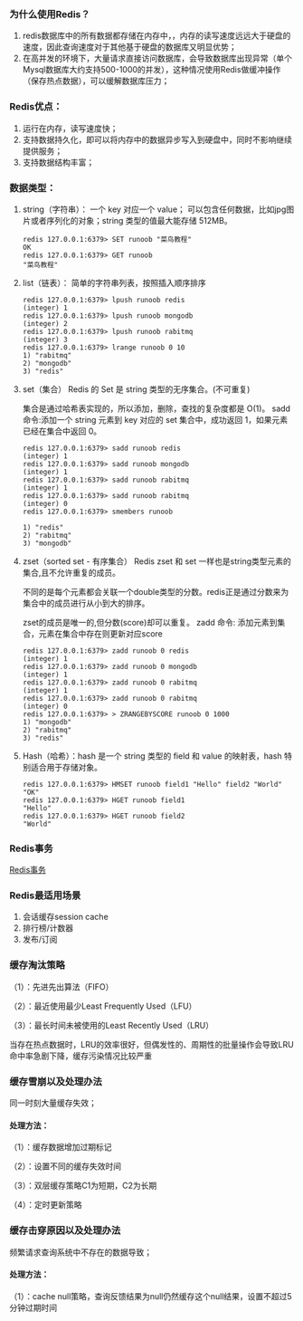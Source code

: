 ### 为什么使用Redis？

1. redis数据库中的所有数据都存储在内存中，，内存的读写速度远远大于硬盘的速度，因此查询速度对于其他基于硬盘的数据库又明显优势；
2. 在高并发的环境下，大量请求直接访问数据库，会导致数据库出现异常（单个Mysql数据库大约支持500-1000的并发），这种情况使用Redis做缓冲操作（保存热点数据），可以缓解数据库压力；

### Redis优点：

1. 运行在内存，读写速度快；
2. 支持数据持久化，即可以将内存中的数据异步写入到硬盘中，同时不影响继续提供服务；
3. 支持数据结构丰富；

### 数据类型：

1. string（字符串）：
   一个 key 对应一个 value； 可以包含任何数据，比如jpg图片或者序列化的对象；string 类型的值最大能存储 512MB。

   ````shell
   redis 127.0.0.1:6379> SET runoob "菜鸟教程"
   OK
   redis 127.0.0.1:6379> GET runoob
   "菜鸟教程"
   ````

2. list（链表）：
   简单的字符串列表，按照插入顺序排序

   ```shell
   redis 127.0.0.1:6379> lpush runoob redis
   (integer) 1
   redis 127.0.0.1:6379> lpush runoob mongodb
   (integer) 2
   redis 127.0.0.1:6379> lpush runoob rabitmq
   (integer) 3
   redis 127.0.0.1:6379> lrange runoob 0 10
   1) "rabitmq"
   2) "mongodb"
   3) "redis"
   ```

3. set（集合）
   Redis 的 Set 是 string 类型的无序集合。(不可重复)

   集合是通过哈希表实现的，所以添加，删除，查找的复杂度都是 O(1)。
   sadd 命令:添加一个 string 元素到 key 对应的 set 集合中，成功返回 1，如果元素已经在集合中返回 0。

   ```shell
   redis 127.0.0.1:6379> sadd runoob redis
   (integer) 1
   redis 127.0.0.1:6379> sadd runoob mongodb
   (integer) 1
   redis 127.0.0.1:6379> sadd runoob rabitmq
   (integer) 1
   redis 127.0.0.1:6379> sadd runoob rabitmq
   (integer) 0
   redis 127.0.0.1:6379> smembers runoob
   
   1) "redis"
   2) "rabitmq"
   3) "mongodb"
   ```

4. zset（sorted set - 有序集合）
   Redis zset 和 set 一样也是string类型元素的集合,且不允许重复的成员。

   不同的是每个元素都会关联一个double类型的分数。redis正是通过分数来为集合中的成员进行从小到大的排序。

   zset的成员是唯一的,但分数(score)却可以重复。
   zadd 命令: 添加元素到集合，元素在集合中存在则更新对应score

   ```shell
   redis 127.0.0.1:6379> zadd runoob 0 redis
   (integer) 1
   redis 127.0.0.1:6379> zadd runoob 0 mongodb
   (integer) 1
   redis 127.0.0.1:6379> zadd runoob 0 rabitmq
   (integer) 1
   redis 127.0.0.1:6379> zadd runoob 0 rabitmq
   (integer) 0
   redis 127.0.0.1:6379> > ZRANGEBYSCORE runoob 0 1000
   1) "mongodb"
   2) "rabitmq"
   3) "redis"
   ```

5. Hash（哈希）：hash 是一个 string 类型的 field 和 value 的映射表，hash 特别适合用于存储对象。

   ```shell
   redis 127.0.0.1:6379> HMSET runoob field1 "Hello" field2 "World"
   "OK"
   redis 127.0.0.1:6379> HGET runoob field1
   "Hello"
   redis 127.0.0.1:6379> HGET runoob field2
   "World"
   ```

### Redis事务

[Redis事务](https://zhuanlan.zhihu.com/p/76957867)

### Redis最适用场景

1. 会话缓存session cache
2. 排行榜/计数器
3. 发布/订阅

### **缓存淘汰策略**

（1）：先进先出算法（FIFO）

（2）：最近使用最少Least Frequently Used（LFU）

（3）：最长时间未被使用的Least Recently Used（LRU）

当存在热点数据时，LRU的效率很好，但偶发性的、周期性的批量操作会导致LRU命中率急剧下降，缓存污染情况比较严重

### **缓存雪崩以及处理办法**

同一时刻大量缓存失效；

#### 处理方法：

（1）：缓存数据增加过期标记

（2）：设置不同的缓存失效时间

（3）：双层缓存策略C1为短期，C2为长期

（4）：定时更新策略

### **缓存击穿原因以及处理办法**

频繁请求查询系统中不存在的数据导致；

#### 处理方法：

（1）：cache null策略，查询反馈结果为null仍然缓存这个null结果，设置不超过5分钟过期时间

